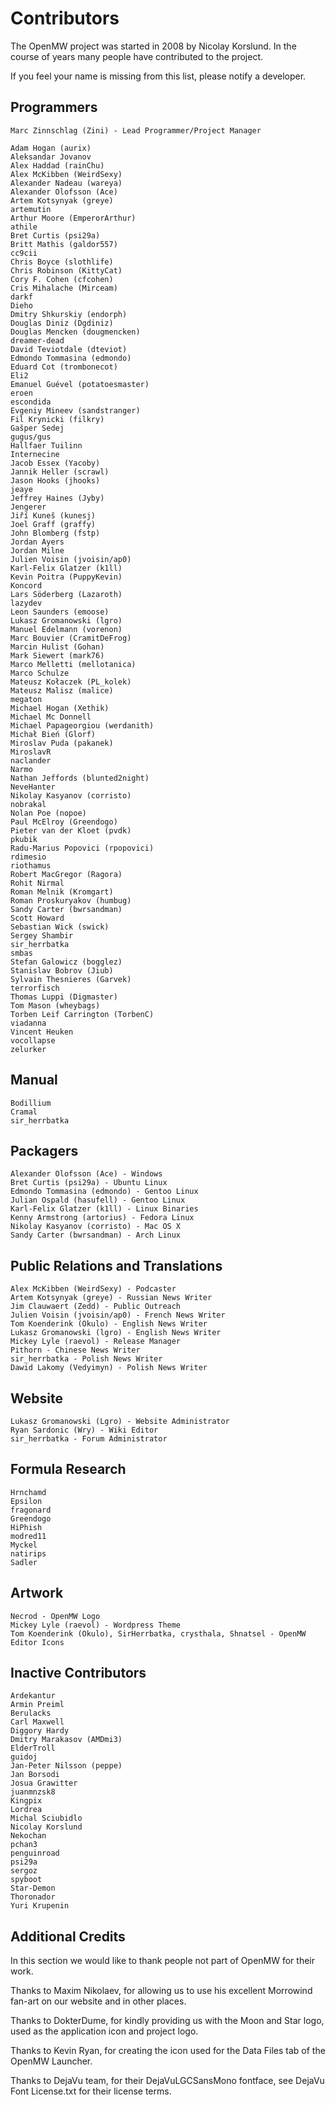 Contributors
============

The OpenMW project was started in 2008 by Nicolay Korslund.
In the course of years many people have contributed to the project.

If you feel your name is missing from this list, please notify a developer.


Programmers
-----------

    Marc Zinnschlag (Zini) - Lead Programmer/Project Manager

    Adam Hogan (aurix)
    Aleksandar Jovanov
    Alex Haddad (rainChu)
    Alex McKibben (WeirdSexy)
    Alexander Nadeau (wareya)
    Alexander Olofsson (Ace)
    Artem Kotsynyak (greye)
    artemutin
    Arthur Moore (EmperorArthur)
    athile
    Bret Curtis (psi29a)
    Britt Mathis (galdor557)
    cc9cii
    Chris Boyce (slothlife)
    Chris Robinson (KittyCat)
    Cory F. Cohen (cfcohen)
    Cris Mihalache (Mirceam)
    darkf
    Dieho
    Dmitry Shkurskiy (endorph)
    Douglas Diniz (Dgdiniz)
    Douglas Mencken (dougmencken)
    dreamer-dead
    David Teviotdale (dteviot)
    Edmondo Tommasina (edmondo)
    Eduard Cot (trombonecot)
    Eli2
    Emanuel Guével (potatoesmaster)
    eroen
    escondida
    Evgeniy Mineev (sandstranger)
    Fil Krynicki (filkry)
    Gašper Sedej
    gugus/gus
    Hallfaer Tuilinn
    Internecine
    Jacob Essex (Yacoby)
    Jannik Heller (scrawl)
    Jason Hooks (jhooks)
    jeaye
    Jeffrey Haines (Jyby)
    Jengerer
    Jiří Kuneš (kunesj)
    Joel Graff (graffy)
    John Blomberg (fstp)
    Jordan Ayers
    Jordan Milne
    Julien Voisin (jvoisin/ap0)
    Karl-Felix Glatzer (k1ll)
    Kevin Poitra (PuppyKevin)
    Koncord
    Lars Söderberg (Lazaroth)
    lazydev
    Leon Saunders (emoose)
    Lukasz Gromanowski (lgro)
    Manuel Edelmann (vorenon)
    Marc Bouvier (CramitDeFrog)
    Marcin Hulist (Gohan)
    Mark Siewert (mark76)
    Marco Melletti (mellotanica)
    Marco Schulze
    Mateusz Kołaczek (PL_kolek)
    Mateusz Malisz (malice)
    megaton
    Michael Hogan (Xethik)
    Michael Mc Donnell
    Michael Papageorgiou (werdanith)
    Michał Bień (Glorf)
    Miroslav Puda (pakanek)
    MiroslavR
    naclander
    Narmo
    Nathan Jeffords (blunted2night)
    NeveHanter
    Nikolay Kasyanov (corristo)
    nobrakal
    Nolan Poe (nopoe)
    Paul McElroy (Greendogo)
    Pieter van der Kloet (pvdk)
    pkubik
    Radu-Marius Popovici (rpopovici)
    rdimesio
    riothamus
    Robert MacGregor (Ragora)
    Rohit Nirmal
    Roman Melnik (Kromgart)
    Roman Proskuryakov (humbug)
    Sandy Carter (bwrsandman)
    Scott Howard
    Sebastian Wick (swick)
    Sergey Shambir
    sir_herrbatka
    smbas
    Stefan Galowicz (bogglez)
    Stanislav Bobrov (Jiub)
    Sylvain Thesnieres (Garvek)
    terrorfisch
    Thomas Luppi (Digmaster)
    Tom Mason (wheybags)
    Torben Leif Carrington (TorbenC)
    viadanna
    Vincent Heuken
    vocollapse
    zelurker

Manual
------

    Bodillium
    Cramal
    sir_herrbatka

Packagers
---------

    Alexander Olofsson (Ace) - Windows
    Bret Curtis (psi29a) - Ubuntu Linux
    Edmondo Tommasina (edmondo) - Gentoo Linux
    Julian Ospald (hasufell) - Gentoo Linux
    Karl-Felix Glatzer (k1ll) - Linux Binaries
    Kenny Armstrong (artorius) - Fedora Linux
    Nikolay Kasyanov (corristo) - Mac OS X
    Sandy Carter (bwrsandman) - Arch Linux

Public Relations and Translations
---------------------------------

    Alex McKibben (WeirdSexy) - Podcaster
    Artem Kotsynyak (greye) - Russian News Writer
    Jim Clauwaert (Zedd) - Public Outreach
    Julien Voisin (jvoisin/ap0) - French News Writer
    Tom Koenderink (Okulo) - English News Writer
    Lukasz Gromanowski (lgro) - English News Writer
    Mickey Lyle (raevol) - Release Manager
    Pithorn - Chinese News Writer
    sir_herrbatka - Polish News Writer
    Dawid Lakomy (Vedyimyn) - Polish News Writer

Website
-------

    Lukasz Gromanowski (Lgro) - Website Administrator
    Ryan Sardonic (Wry) - Wiki Editor
    sir_herrbatka - Forum Administrator

Formula Research
----------------

    Hrnchamd
    Epsilon
    fragonard
    Greendogo
    HiPhish
    modred11
    Myckel
    natirips
    Sadler

Artwork
-------

    Necrod - OpenMW Logo
    Mickey Lyle (raevol) - Wordpress Theme
    Tom Koenderink (Okulo), SirHerrbatka, crysthala, Shnatsel - OpenMW Editor Icons

Inactive Contributors
---------------------

    Ardekantur
    Armin Preiml
    Berulacks
    Carl Maxwell
    Diggory Hardy
    Dmitry Marakasov (AMDmi3)
    ElderTroll
    guidoj
    Jan-Peter Nilsson (peppe)
    Jan Borsodi
    Josua Grawitter
    juanmnzsk8
    Kingpix
    Lordrea
    Michal Sciubidlo
    Nicolay Korslund
    Nekochan
    pchan3
    penguinroad
    psi29a
    sergoz
    spyboot
    Star-Demon
    Thoronador
    Yuri Krupenin

Additional Credits
------------------
In this section we would like to thank people not part of OpenMW for their work.

Thanks to Maxim Nikolaev,
for allowing us to use his excellent Morrowind fan-art on our website and in other places.

Thanks to DokterDume,
for kindly providing us with the Moon and Star logo, used as the application icon and project logo.

Thanks to Kevin Ryan,
for creating the icon used for the Data Files tab of the OpenMW Launcher.

Thanks to DejaVu team,
for their DejaVuLGCSansMono fontface, see DejaVu Font License.txt for their license terms.
